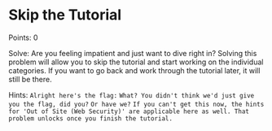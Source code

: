 # Skip the Tutorial

Points: 0

Solve:
Are you feeling impatient and just want to dive right in? Solving this problem will allow you to skip the tutorial and start working on the individual categories. If you want to go back and work through the tutorial later, it will still be there.

Hints:
`Alright here's the flag:`
`What? You didn't think we'd just give you the flag, did you?`
`Or have we?`
`If you can't get this now, the hints for 'Out of Site (Web Security)' are applicable here as well. That problem unlocks once you finish the tutorial.`

